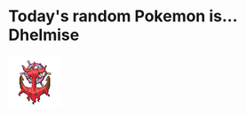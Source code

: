 # Today's random Pokemon is... Dhelmise

![Dhelmise shiny sprite](https://raw.githubusercontent.com/PokeAPI/sprites/master/sprites/pokemon/shiny/781.png)